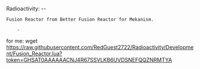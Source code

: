 Radioactivity: --

    Fusion Reactor from Better Fusion Reactor for Mekanism.

        -







































for me: wget https://raw.githubusercontent.com/RedGuest2722/Radioactivity/Development/Fusion_Reactor.lua?token=GHSAT0AAAAAACNJ4R67SSVLKB6UVDSNEFQQZNRMTYA